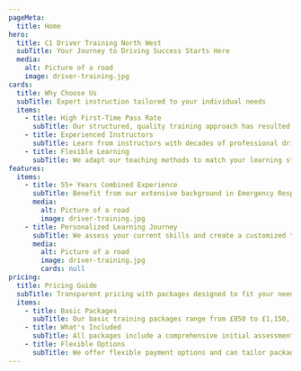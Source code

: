 ```yaml
---
pageMeta:
  title: Home
hero:
  title: C1 Driver Training North West
  subTitle: Your Journey to Driving Success Starts Here
  media:
    alt: Picture of a road
    image: driver-training.jpg
cards:
  title: Why Choose Us
  subTitle: Expert instruction tailored to your individual needs
  items:
    - title: High First-Time Pass Rate
      subTitle: Our structured, quality training approach has resulted in an exceptional first-time pass rate for our students.
    - title: Experienced Instructors
      subTitle: Learn from instructors with decades of professional driving experience who are passionate about your success.
    - title: Flexible Learning
      subTitle: We adapt our teaching methods to match your learning style and schedule for maximum effectiveness.
features:
  items:
    - title: 55+ Years Combined Experience
      subTitle: Benefit from our extensive background in Emergency Response Driving and professional instruction
      media:
        alt: Picture of a road
        image: driver-training.jpg
    - title: Personalized Learning Journey
      subTitle: We assess your current skills and create a customized training plan that focuses on your specific needs and goals.
      media:
        alt: Picture of a road
        image: driver-training.jpg
        cards: null
pricing:
  title: Pricing Guide
  subTitle: Transparent pricing with packages designed to fit your needs
  items:
    - title: Basic Packages
      subTitle: Our basic training packages range from £850 to £1,150, with your first driving test fee included. Each package is personalized based on your initial training needs assessment.
    - title: What's Included
      subTitle: All packages include a comprehensive initial assessment, personalized training plan, and your first driving test fee.
    - title: Flexible Options
      subTitle: We offer flexible payment options and can tailor packages to accommodate your specific requirements and experience level.
---
```

